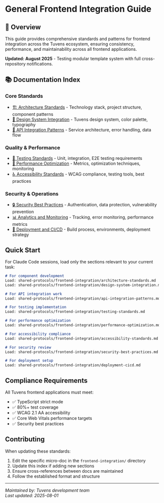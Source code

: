 # General Frontend Integration Guide

## 🎯 Overview

This guide provides comprehensive standards and patterns for frontend integration across the Tuvens ecosystem, ensuring consistency, performance, and maintainability across all frontend applications.

**Updated: August 2025** - Testing modular template system with full cross-repository notifications.

## 📚 Documentation Index

### Core Standards
- [🏗️ Architecture Standards](./architecture-standards.md) - Technology stack, project structure, component patterns
- [🎨 Design System Integration](./design-system-integration.md) - Tuvens design system, color palette, typography
- [🔌 API Integration Patterns](./api-integration-patterns.md) - Service architecture, error handling, data flow

### Quality & Performance
- [🧪 Testing Standards](./testing-standards.md) - Unit, integration, E2E testing requirements
- [🚀 Performance Optimization](./performance-optimization.md) - Metrics, optimization techniques, monitoring
- [♿ Accessibility Standards](./accessibility-standards.md) - WCAG compliance, testing tools, best practices

### Security & Operations
- [🔒 Security Best Practices](./security-best-practices.md) - Authentication, data protection, vulnerability prevention
- [📊 Analytics and Monitoring](./analytics-monitoring.md) - Tracking, error monitoring, performance metrics
- [🚀 Deployment and CI/CD](./deployment-cicd.md) - Build process, environments, deployment strategy

## Quick Start

For Claude Code sessions, load only the sections relevant to your current task:

```markdown
# For component development
Load: shared-protocols/frontend-integration/architecture-standards.md
Load: shared-protocols/frontend-integration/design-system-integration.md

# For API integration work
Load: shared-protocols/frontend-integration/api-integration-patterns.md

# For testing implementation
Load: shared-protocols/frontend-integration/testing-standards.md

# For performance optimization
Load: shared-protocols/frontend-integration/performance-optimization.md

# For accessibility compliance
Load: shared-protocols/frontend-integration/accessibility-standards.md

# For security review
Load: shared-protocols/frontend-integration/security-best-practices.md

# For deployment setup
Load: shared-protocols/frontend-integration/deployment-cicd.md
```

## Compliance Requirements

All Tuvens frontend applications must meet:
- ✅ TypeScript strict mode
- ✅ 80%+ test coverage
- ✅ WCAG 2.1 AA accessibility
- ✅ Core Web Vitals performance targets
- ✅ Security best practices

## Contributing

When updating these standards:
1. Edit the specific micro-doc in the `frontend-integration/` directory
2. Update this index if adding new sections
3. Ensure cross-references between docs are maintained
4. Follow the established format and structure

---

*Maintained by: Tuvens development team*  
*Last updated: 2025-08-01*
